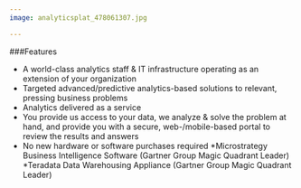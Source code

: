 ```yaml
---
image: analyticsplat_478061307.jpg

---
```


###Features

* A world-class analytics staff & IT infrastructure operating as an extension of your organization
* Targeted advanced/predictive analytics-based solutions to relevant, pressing business problems
* Analytics delivered as a service
* You provide us access to your data, we analyze & solve the problem at hand, and provide you with a secure, web-/mobile-based portal to review the results and answers
* No new hardware or software purchases required
*Microstrategy Business Intelligence Software (Gartner Group Magic Quadrant Leader)
*Teradata Data Warehousing Appliance (Gartner Group Magic Quadrant Leader)
